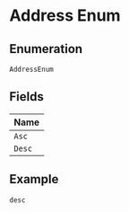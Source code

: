 
# Address Enum

## Enumeration

`AddressEnum`

## Fields

| Name |
|  --- |
| `Asc` |
| `Desc` |

## Example

```
desc
```

